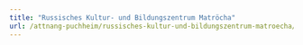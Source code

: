 ```yaml
---
title: "Russisches Kultur- und Bildungszentrum Matröcha"
url: /attnang-puchheim/russisches-kultur-und-bildungszentrum-matroecha/
---
```

